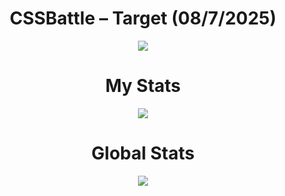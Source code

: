 <h1 align="center">CSSBattle – Target (08/7/2025)</h1>

<p align="center">
  <img src="https://github.com/user-attachments/assets/24763377-1310-4f51-a8f5-029fbe032ebf">
</p>

<h1 align="center">My Stats</h1>

<p align="center">
  <img src="https://github.com/user-attachments/assets/baeb4e27-c4a0-485f-a5d3-50607bf8cba9">
</p>

<h1 align="center">Global Stats</h1>

<p align="center">
  <img src="https://github.com/user-attachments/assets/9acee986-a374-4b2b-b0c0-c8787d0e4bf3">
</p>
